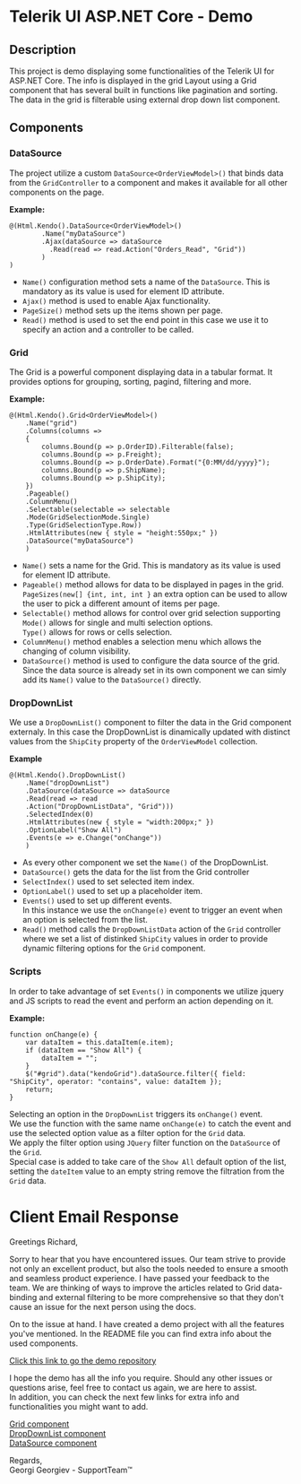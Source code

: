 # Telerik UI ASP.NET Core - Demo

## Description

This project is demo displaying some functionalities of the Telerik UI for ASP.NET Core. The info is displayed in the grid Layout using a Grid component that has several built in functions like pagination and sorting. The data in the grid is filterable using external drop down list component.

## Components

### DataSource

The project utilize a custom `DataSource<OrderViewModel>()` that binds data from the `GridController` to a component and makes it available for all other components on the page.

**Example:**

```
@(Html.Kendo().DataSource<OrderViewModel>()
        .Name("myDataSource")
        .Ajax(dataSource => dataSource
          .Read(read => read.Action("Orders_Read", "Grid"))
        )
)
```

- `Name()` configuration method sets a name of the `DataSource`. This is mandatory as its value is used for element ID attribute.
- `Ajax()` method is used to enable Ajax functionality.
- `PageSize()` method sets up the items shown per page.
- `Read()` method is used to set the end point in this case we use it to specify an action and a controller to be called.

### Grid

The Grid is a powerful component displaying data in a tabular format. It provides options for grouping, sorting, pagind, filtering and more.

**Example:**

```
@(Html.Kendo().Grid<OrderViewModel>()
    .Name("grid")
    .Columns(columns =>
    {
        columns.Bound(p => p.OrderID).Filterable(false);
        columns.Bound(p => p.Freight);
        columns.Bound(p => p.OrderDate).Format("{0:MM/dd/yyyy}");
        columns.Bound(p => p.ShipName);
        columns.Bound(p => p.ShipCity);
    })
    .Pageable()
    .ColumnMenu()
    .Selectable(selectable => selectable
    .Mode(GridSelectionMode.Single)
    .Type(GridSelectionType.Row))
    .HtmlAttributes(new { style = "height:550px;" })
    .DataSource("myDataSource")
    )
```

- `Name()` sets a name for the Grid. This is mandatory as its value is used for element ID attribute.
- `Pageable()` method allows for data to be displayed in pages in the grid.  
  `PageSizes(new[] {int, int, int }` an extra option can be used to allow the user to pick a different amount of items per page.
- `Selectable()` method allows for control over grid
  selection supporting  
  `Mode()` allows for single and multi selection options.  
  `Type()` allows for rows or cells selection.
- `ColumnMenu()` method enables a selection menu which allows the changing of column visibility.
- `DataSource()` method is used to configure the data source of the grid. Since the data source is already set in its own component we can simly add its `Name()` value to the `DataSource()` directly.

### DropDownList

We use a `DropDownList()` component to filter the data in the Grid component externaly. In this case the DropDownList is dinamically updated with distinct values from the `ShipCity` property of the `OrderViewModel` collection.

**Example**

```
@(Html.Kendo().DropDownList()
    .Name("dropDownList")
    .DataSource(dataSource => dataSource
    .Read(read => read
    .Action("DropDownListData", "Grid")))
    .SelectedIndex(0)
    .HtmlAttributes(new { style = "width:200px;" })
    .OptionLabel("Show All")
    .Events(e => e.Change("onChange"))
    )
```

- As every other component we set the `Name()` of the DropDownList.
- `DataSource()` gets the data for the list from the Grid controller
- `SelectIndex()` used to set selected item index.
- `OptionLabel()` used to set up a placeholder item.
- `Events()` used to set up different events.  
  In this instance we use the `onChange(e)` event to trigger an event when an option is selected from the list.
- `Read()` method calls the `DropDownListData` action of the `Grid` controller where we set a list of distinked `ShipCity` values in order to provide dynamic filtering options for the `Grid` component.

### Scripts

In order to take advantage of set `Events()` in components we utilize jquery and JS scripts to read the event and perform an action depending on it.

**Example:**

```
function onChange(e) {
    var dataItem = this.dataItem(e.item);
    if (dataItem == "Show All") {
        dataItem = "";
    }
    $("#grid").data("kendoGrid").dataSource.filter({ field: "ShipCity", operator: "contains", value: dataItem });
    return;
}
```

Selecting an option in the `DropDownList` triggers its `onChange()` event.  
We use the function with the same name `onChange(e)` to catch the event and use the selected option value as a filter option for the `Grid` data.  
We apply the filter option using `JQuery` filter function on the `DataSource` of the `Grid`.  
Special case is added to take care of the `Show All` default option of the list, setting the `dateItem` value to an empty string remove the filtration from the `Grid` data.

# Client Email Response

Greetings Richard,

Sorry to hear that you have encountered issues. Our team strive to provide not only an excellent product, but also the tools needed to ensure a smooth and seamless product experience. I have passed your feedback to the team. We are thinking of ways to improve the articles related to Grid data-binding and external filtering to be more comprehensive so that they don't cause an issue for the next person using the docs.

On to the issue at hand. I have created a demo project with all the features you've mentioned. In the README file you can find extra info about the used components.

[Click this link to go the demo repository](https://github.com/georgievcodes/Ticket_Richard)

I hope the demo has all the info you require. Should any other issues or questions arise, feel free to contact us again, we are here to assist.  
In addition, you can check the next few links for extra info and functionalities you might want to add.

[Grid component](https://demos.telerik.com/aspnet-core/grid)  
[DropDownList component](https://demos.telerik.com/aspnet-core/dropdownlist)  
[DataSource component](https://demos.telerik.com/aspnet-core/datasource)

Regards,  
Georgi Georgiev - SupportTeam™
